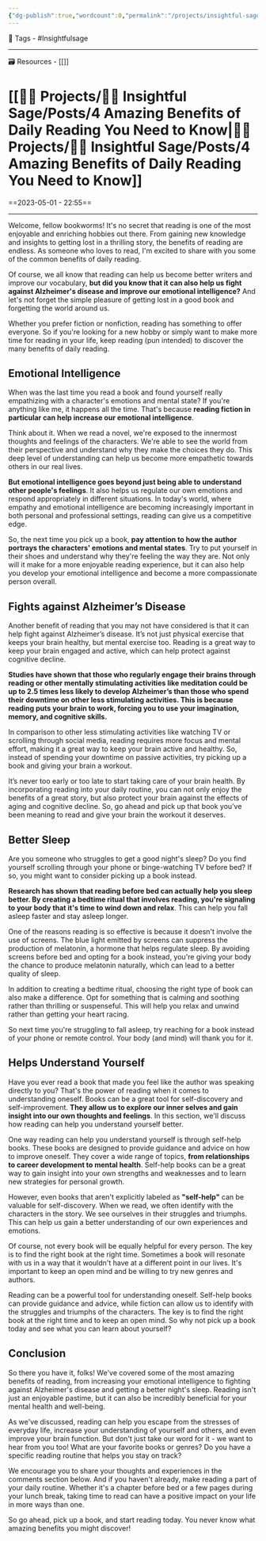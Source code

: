 ```yaml
---
{"dg-publish":true,"wordcount":0,"permalink":"/projects/insightful-sage/posts/4-amazing-benefits-of-daily-reading-you-need-to-know/","dgPassFrontmatter":true,"noteIcon":"3","created":"2023-11-14T21:08:37.930+05:30","updated":"2024-02-26T02:42:23.574+05:30"}
---
```


🧶 Tags - #Insightfulsage 

---
🗃 Resources - [[]]

# [[👷🏻 Projects/🧓🏻 Insightful Sage/Posts/4 Amazing Benefits of Daily Reading You Need to Know\|👷🏻 Projects/🧓🏻 Insightful Sage/Posts/4 Amazing Benefits of Daily Reading You Need to Know]]
==2023-05-01 - 22:55==

---
Welcome, fellow bookworms! It's no secret that reading is one of the most enjoyable and enriching hobbies out there. From gaining new knowledge and insights to getting lost in a thrilling story, the benefits of reading are endless. As someone who loves to read, I'm excited to share with you some of the common benefits of daily reading.

Of course, we all know that reading can help us become better writers and improve our vocabulary, **but did you know that it can also help us fight against Alzheimer's disease and improve our emotional intelligence?** And let's not forget the simple pleasure of getting lost in a good book and forgetting the world around us.

Whether you prefer fiction or nonfiction, reading has something to offer everyone. So if you're looking for a new hobby or simply want to make more time for reading in your life, keep reading (pun intended) to discover the many benefits of daily reading.

## Emotional Intelligence
When was the last time you read a book and found yourself really empathizing with a character's emotions and mental state? If you're anything like me, it happens all the time. That's because **reading fiction in particular can help increase our emotional intelligence**.

Think about it. When we read a novel, we're exposed to the innermost thoughts and feelings of the characters. We're able to see the world from their perspective and understand why they make the choices they do. This deep level of understanding can help us become more empathetic towards others in our real lives.

**But emotional intelligence goes beyond just being able to understand other people's feelings**. It also helps us regulate our own emotions and respond appropriately in different situations. In today's world, where empathy and emotional intelligence are becoming increasingly important in both personal and professional settings, reading can give us a competitive edge.

So, the next time you pick up a book, **pay attention to how the author portrays the characters' emotions and mental states**. Try to put yourself in their shoes and understand why they're feeling the way they are. Not only will it make for a more enjoyable reading experience, but it can also help you develop your emotional intelligence and become a more compassionate person overall.

## Fights against Alzheimer’s Disease
Another benefit of reading that you may not have considered is that it can help fight against Alzheimer’s disease. It’s not just physical exercise that keeps your brain healthy, but mental exercise too. Reading is a great way to keep your brain engaged and active, which can help protect against cognitive decline.

**Studies have shown that those who regularly engage their brains through reading or other mentally stimulating activities like meditation could be up to 2.5 times less likely to develop Alzheimer’s than those who spend their downtime on other less stimulating activities. This is because reading puts your brain to work, forcing you to use your imagination, memory, and cognitive skills.**

In comparison to other less stimulating activities like watching TV or scrolling through social media, reading requires more focus and mental effort, making it a great way to keep your brain active and healthy. So, instead of spending your downtime on passive activities, try picking up a book and giving your brain a workout.

It’s never too early or too late to start taking care of your brain health. By incorporating reading into your daily routine, you can not only enjoy the benefits of a great story, but also protect your brain against the effects of aging and cognitive decline. So, go ahead and pick up that book you’ve been meaning to read and give your brain the workout it deserves.

## Better Sleep
Are you someone who struggles to get a good night's sleep? Do you find yourself scrolling through your phone or binge-watching TV before bed? If so, you might want to consider picking up a book instead.

**Research has shown that reading before bed can actually help you sleep better. By creating a bedtime ritual that involves reading, you're signaling to your body that it's time to wind down and relax**. This can help you fall asleep faster and stay asleep longer.

One of the reasons reading is so effective is because it doesn't involve the use of screens. The blue light emitted by screens can suppress the production of melatonin, a hormone that helps regulate sleep. By avoiding screens before bed and opting for a book instead, you're giving your body the chance to produce melatonin naturally, which can lead to a better quality of sleep.

In addition to creating a bedtime ritual, choosing the right type of book can also make a difference. Opt for something that is calming and soothing rather than thrilling or suspenseful. This will help you relax and unwind rather than getting your heart racing.

So next time you're struggling to fall asleep, try reaching for a book instead of your phone or remote control. Your body (and mind) will thank you for it.

## Helps Understand Yourself
Have you ever read a book that made you feel like the author was speaking directly to you? That's the power of reading when it comes to understanding oneself. Books can be a great tool for self-discovery and self-improvement. **They allow us to explore our inner selves and gain insight into our own thoughts and feelings**. In this section, we'll discuss how reading can help you understand yourself better.

One way reading can help you understand yourself is through self-help books. These books are designed to provide guidance and advice on how to improve oneself. They cover a wide range of topics, **from relationships to career development to mental health**. Self-help books can be a great way to gain insight into your own strengths and weaknesses and to learn new strategies for personal growth.

However, even books that aren't explicitly labeled as **"self-help"** can be valuable for self-discovery. When we read, we often identify with the characters in the story. We see ourselves in their struggles and triumphs. This can help us gain a better understanding of our own experiences and emotions.

Of course, not every book will be equally helpful for every person. The key is to find the right book at the right time. Sometimes a book will resonate with us in a way that it wouldn't have at a different point in our lives. It's important to keep an open mind and be willing to try new genres and authors.

Reading can be a powerful tool for understanding oneself. Self-help books can provide guidance and advice, while fiction can allow us to identify with the struggles and triumphs of the characters. The key is to find the right book at the right time and to keep an open mind. So why not pick up a book today and see what you can learn about yourself?

## Conclusion
So there you have it, folks! We've covered some of the most amazing benefits of reading, from increasing your emotional intelligence to fighting against Alzheimer's disease and getting a better night's sleep. Reading isn't just an enjoyable pastime, but it can also be incredibly beneficial for your mental health and well-being.

As we've discussed, reading can help you escape from the stresses of everyday life, increase your understanding of yourself and others, and even improve your brain function. But don't just take our word for it - we want to hear from you too! What are your favorite books or genres? Do you have a specific reading routine that helps you stay on track?

We encourage you to share your thoughts and experiences in the comments section below. And if you haven't already, make reading a part of your daily routine. Whether it's a chapter before bed or a few pages during your lunch break, taking time to read can have a positive impact on your life in more ways than one.

So go ahead, pick up a book, and start reading today. You never know what amazing benefits you might discover!